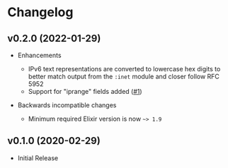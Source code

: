# Changelog

## v0.2.0 (2022-01-29)

- Enhancements
    - IPv6 text representations are converted to lowercase hex digits to better
      match output from the `:inet` module and closer follow RFC 5952
    - Support for "iprange" fields added ([#1](https://github.com/mneudert/ecto_ip_range/pull/1))

- Backwards incompatible changes
    - Minimum required Elixir version is now `~> 1.9`

## v0.1.0 (2020-02-29)

- Initial Release

